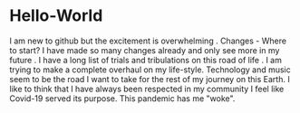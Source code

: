 # Hello-World
I am new to github but the excitement is overwhelming .
Changes - Where to start? I have made so many changes already and only see more in my future . I have a long list of trials and tribulations on this road of life . I am trying to make a complete overhaul on my life-style. Technology and music seem to be the road I want to take for the rest of my journey on this Earth. I like to think that I have always been respected in my community I feel like Covid-19 served its purpose. This pandemic has me "woke".

